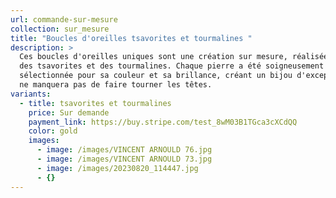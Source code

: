 ```yaml
---
url: commande-sur-mesure
collection: sur_mesure
title: "Boucles d'oreilles tsavorites et tourmalines "
description: >
  Ces boucles d'oreilles uniques sont une création sur mesure, réalisées avec
  des tsavorites et des tourmalines. Chaque pierre a été soigneusement
  sélectionnée pour sa couleur et sa brillance, créant un bijou d'exception qui
  ne manquera pas de faire tourner les têtes.
variants:
  - title: tsavorites et tourmalines
    price: Sur demande
    payment_link: https://buy.stripe.com/test_8wM03B1TGca3cXCdQQ
    color: gold
    images:
      - image: /images/VINCENT ARNOULD 76.jpg
      - image: /images/VINCENT ARNOULD 73.jpg
      - image: /images/20230820_114447.jpg
      - {}
---
```


